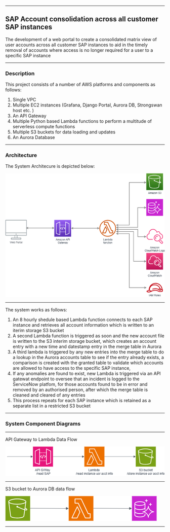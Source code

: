 

---

## SAP Account consolidation across all customer SAP instances

The development of a web portal to create a consolidated matrix view of user accounts across all customer SAP instances to aid in the timely removal of accounts where access is no longer required for a user to a specific SAP instance

---

### Description

This project consists of a number of AWS platforms and components as follows:
1. Single VPC
2. Multiple EC2 instances (Grafana, Django Portal, Aurora DB, Strongswan host etc. )
3. An API Gateway
4. Multiple Python based Lambda functions to perform a multitude of serverless compute functions
5. Multiple S3 buckets for data loading and updates
6. An Aurora Database

---

### Architecture

The System Architecure is depicted below:

<img src="./SAP-accounts.png">

---

The system works as follows:
1.  An 8 hourly shedule based Lambda function connects to each SAP instance and retrieves all account information which is written to an iterim storage S3 bucket
2.  A second Lambda function is triggered as soon and the new account file is written to the S3 interim storage bucket, which creates an account entry with a new time and datestamp entry in the merge table in Aurora
3.  A third lambda is triggered by any new entries into the merge table to do a lookup in the Aurora accounts table to see if the entry already exists, a comparison is created with the granted table to validate which accounts are allowed to have access to the specific SAP instance,
4.  If any anomalies are found to exist,  new Lambda is triggered via an API gatewat endpoint to oversee that an incident is logged to the ServiceNow platfom, for those accounts found to be in error and removed by an authorised person, after which the merge table is cleaned and cleared of any entries
5. This process repeats for each SAP instance which is retained as a separate list in a restricted S3 bucket

---

### System Component Diagrams

---

API Gateway to Lambda Data Flow

<img src="./API2S3.png">
   
---

S3 bucket to Aurora DB data flow

<img src="./S3toAurora.png">

---
